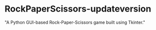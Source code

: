 # RockPaperScissors-updateversion
"A Python GUI-based Rock-Paper-Scissors game built using Tkinter."
